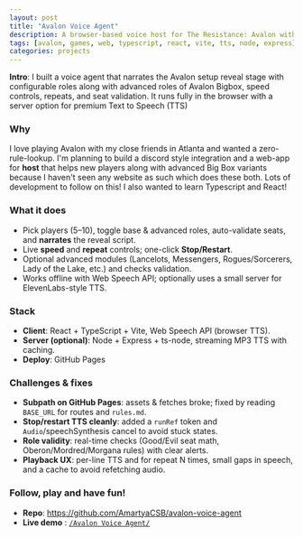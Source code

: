 ```yaml
---
layout: post
title: "Avalon Voice Agent"
description: A browser-based voice host for The Resistance: Avalon with advanced Big Box roles, validation, and optional premium TTS.
tags: [avalon, games, web, typescript, react, vite, tts, node, express]
categories: projects
---
```


**Intro**: I built a voice agent that narrates the Avalon setup reveal stage with configurable roles along with advanced roles of Avalon Bigbox, speed controls, repeats, and seat validation. It runs fully in the browser with a server option for premium Text to Speech (TTS)

### Why
I love playing Avalon with my close friends in Atlanta and wanted a zero-rule-lookup. I'm planning to build a discord style integration and a web-app for **host** that helps new players along with advanced Big Box variants because I haven't seen any website as such which does these both. Lots of development to follow on this! I also wanted to learn Typescript and React!

### What it does
- Pick players (5–10), toggle base & advanced roles, auto-validate seats, and **narrates** the reveal script.
- Live **speed** and **repeat** controls; one-click **Stop/Restart**.
- Optional advanced modules (Lancelots, Messengers, Rogues/Sorcerers, Lady of the Lake, etc.) and checks validation.
- Works offline with Web Speech API; optionally uses a small server for ElevenLabs-style TTS.

### Stack
- **Client**: React + TypeScript + Vite, Web Speech API (browser TTS).
- **Server (optional)**: Node + Express + ts-node, streaming MP3 TTS with caching.
- **Deploy**: GitHub Pages 

### Challenges & fixes
- **Subpath on GitHub Pages**: assets & fetches broke; fixed by reading `BASE_URL` for routes and `rules.md`.
- **Stop/restart TTS cleanly**: added a `runRef` token and `Audio`/speechSynthesis cancel to avoid stuck states.
- **Role validity**: real-time checks (Good/Evil seat math, Oberon/Mordred/Morgana rules) with clear alerts.
- **Playback UX**: per-line TTS and for repeat N times, small gaps in speech, and a cache to avoid refetching audio.

### Follow, play and have fun!
- **Repo**: <https://github.com/AmartyaCSB/avalon-voice-agent>  
- **Live demo** : [`/Avalon Voice Agent/`  ](https://amartyacsb.github.io/avalon-voice-agent/)


